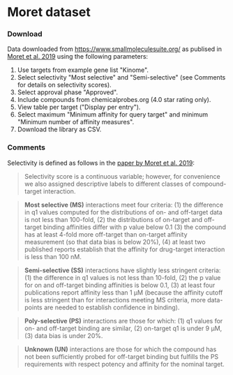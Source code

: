# Moret dataset

### Download

Data downloaded from https://www.smallmoleculesuite.org/ as publised in [Moret et al. 2019](https://doi.org/10.1016/j.chembiol.2019.02.018) using the following parameters:

1. Use targets from example gene list "Kinome".
2. Select selectivity "Most selective" and "Semi-selective" (see Comments for details on selectivity scores).
3. Select approval phase "Approved".
4. Include compounds from chemicalprobes.org (4.0 star rating only).
5. View table per target ("Display per entry").
6. Select maximum "Minimum affinity for query target" and minimum "Minimum number of affinity measures".
7. Download the library as CSV.


### Comments

Selectivity is defined as follows in the [paper by Moret et al. 2019](https://doi.org/10.1016/j.chembiol.2019.02.018):

> Selectivity score is a continuous variable; however, for convenience we also assigned descriptive labels to different classes of compound-target interaction. 

> **Most selective (MS)** interactions meet four criteria: 
(1) the difference in q1 values computed for the distributions of on- and off-target data is not less than 100-fold, 
(2) the distributions of on-target and off-target binding affinities differ with p value below 0.1 
(3) the compound has at least 4-fold more off-target than on-target affinity measurement (so that data bias is below 20%), 
(4) at least two published reports establish that the affinity for drug-target interaction is less than 100 nM. 

> **Semi-selective (SS)** interactions have slightly less stringent criteria: 
(1) the difference in q1 values is not less than 10-fold, 
(2) the p value for on and off-target binding affinities is below 0.1, 
(3) at least four publications report affinity less than 1 μM (because the affinity cutoff is less stringent than for interactions meeting MS criteria, more data-points are needed to establish confidence in binding). 

> **Poly-selective (PS)** interactions are those for which: 
(1) q1 values for on- and off-target binding are similar, 
(2) on-target q1 is under 9 μM, 
(3) data bias is under 20%. 

> **Unknown (UN)** interactions are those for which the compound has not been sufficiently probed for off-target binding but fulfills the PS requirements with respect potency and affinity for the nominal target.